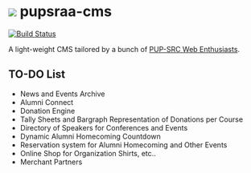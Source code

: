 <img src="http://s15.postimg.org/4s3uzx5if/Logo_PUP_Alumni_1.png"> pupsraa-cms
===========

[![Build Status](https://travis-ci.org/2010-DEV-SR-0/pupsraa-cms.png)](https://travis-ci.org/2010-DEV-SR-0/pupsraa-cms)

A light-weight CMS tailored by a bunch of [PUP-SRC Web Enthusiasts](https://github.com/2010-DEV-SR-0).

## TO-DO List

* News and Events Archive
* Alumni Connect
* Donation Engine
* Tally Sheets and Bargraph Representation of Donations per Course
* Directory of Speakers for Conferences and Events
* Dynamic Alumni Homecoming Countdown
* Reservation system for Alumni Homecoming and Other Events
* Online Shop for Organization Shirts, etc..
* Merchant Partners
